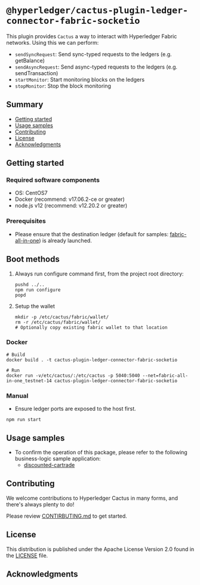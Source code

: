 <!--
 Copyright 2021 Hyperledger Cactus Contributors
 SPDX-License-Identifier: Apache-2.0

 README.md
-->
# `@hyperledger/cactus-plugin-ledger-connector-fabric-socketio`

This plugin provides `Cactus` a way to interact with Hyperledger Fabric networks. Using this we can perform:
- `sendSyncRequest`: Send sync-typed requests to the ledgers (e.g. getBalance)
- `sendAsyncRequest`: Send async-typed requests to the ledgers (e.g. sendTransaction)
- `startMonitor`: Start monitoring blocks on the ledgers
- `stopMonitor`: Stop the block monitoring

## Summary
- [Getting started](#getting-started)
- [Usage samples](#usage-samples)
- [Contributing](#contributing)
- [License](#license)
- [Acknowledgments](#acknowledgments)

## Getting started

### Required software components
- OS: CentOS7
- Docker (recommend: v17.06.2-ce or greater)
- node.js v12 (recommend: v12.20.2 or greater)

### Prerequisites
- Please ensure that the destination ledger (default for samples: [fabric-all-in-one](../../tools/docker/fabric-all-in-one/)) is already launched.

## Boot methods
1. Always run configure command first, from the project root directory:
    ```
    pushd ../..
    npm run configure
    popd
    ```

1. Setup the wallet
    ```
    mkdir -p /etc/cactus/fabric/wallet/
    rm -r /etc/cactus/fabric/wallet/
    # Optionally copy existing fabric wallet to that location
    ```

### Docker
```
# Build
docker build . -t cactus-plugin-ledger-connector-fabric-socketio

# Run
docker run -v/etc/cactus/:/etc/cactus -p 5040:5040 --net=fabric-all-in-one_testnet-14 cactus-plugin-ledger-connector-fabric-socketio
```

### Manual
- Ensure ledger ports are exposed to the host first.

```
npm run start
```

## Usage samples
- To confirm the operation of this package, please refer to the following business-logic sample application:
    - [discounted-cartrade](../../examples/discounted-cartrade)

## Contributing

We welcome contributions to Hyperledger Cactus in many forms, and there's always plenty to do!

Please review [CONTIRBUTING.md](../../CONTRIBUTING.md) to get started.

## License

This distribution is published under the Apache License Version 2.0 found in the [LICENSE](../../LICENSE) file.

## Acknowledgments